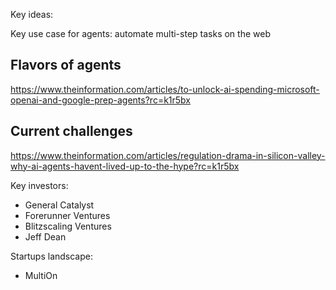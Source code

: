 Key ideas:

Key use case for agents: automate multi-step tasks on the web

## Flavors of agents
https://www.theinformation.com/articles/to-unlock-ai-spending-microsoft-openai-and-google-prep-agents?rc=k1r5bx


## Current challenges
https://www.theinformation.com/articles/regulation-drama-in-silicon-valley-why-ai-agents-havent-lived-up-to-the-hype?rc=k1r5bx




Key investors:
- General Catalyst
- Forerunner Ventures
- Blitzscaling Ventures
- Jeff Dean




Startups landscape:
- MultiOn
